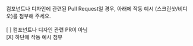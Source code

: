 컴포넌트나 디자인에 관련된 Pull Request일 경우, 아래에 작동 예시 (스크린샷/비디오)를 첨부해 주세요.  
<br>
[ ] 컴포넌트나 디자인 관련 PR이 아님  
[X] 하단에 작동 예시 첨부
